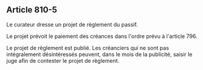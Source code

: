 Article 810-5
----
Le curateur dresse un projet de règlement du passif.

Le projet prévoit le paiement des créances dans l'ordre prévu à l'article 796.

Le projet de règlement est publié. Les créanciers qui ne sont pas intégralement
désintéressés peuvent, dans le mois de la publicité, saisir le juge afin de
contester le projet de règlement.
